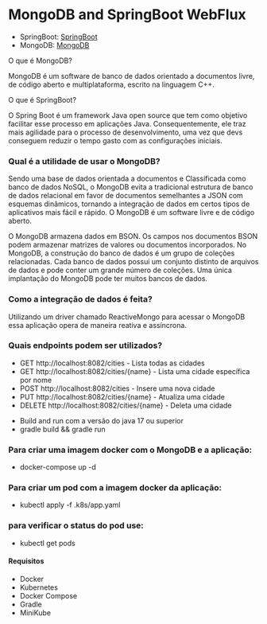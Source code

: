 # MongoDB and SpringBoot WebFlux

- SpringBoot: [SpringBoot](https://spring.io/projects/spring-boot)
- MongoDB: [MongoDB](https://www.mongodb.com/)

O que é MongoDB?

MongoDB é um software de banco de dados orientado a documentos livre, de código aberto e multiplataforma, escrito na linguagem C++.

O que é SpringBoot?

O Spring Boot é um framework Java open source que tem como objetivo facilitar esse processo em aplicações Java. Consequentemente, ele traz mais agilidade para o processo de desenvolvimento, uma vez que devs conseguem reduzir o tempo gasto com as configurações iniciais.

### Qual é a utilidade de usar o MongoDB?

Sendo uma base de dados orientada a documentos e Classificada como banco de dados NoSQL, o MongoDB evita a tradicional estrutura de banco de dados relacional em favor de documentos semelhantes a JSON com esquemas dinâmicos, tornando a integração de dados em certos tipos de aplicativos mais fácil e rápido. O MongoDB é um software livre e de código aberto.

O MongoDB armazena dados em BSON. Os campos nos documentos BSON podem armazenar matrizes de valores ou documentos incorporados. No MongoDB, a construção do banco de dados é um grupo de coleções relacionadas. Cada banco de dados possui um conjunto distinto de arquivos de dados e pode conter um grande número de coleções. Uma única implantação do MongoDB pode ter muitos bancos de dados.

### Como a integração de dados é feita?

Utilizando um driver chamado ReactiveMongo para acessar o MongoDB essa aplicação opera de maneira reativa e assíncrona.

### Quais endpoints podem ser utilizados?

- GET http://localhost:8082/cities - Lista todas as cidades
- GET http://localhost:8082/cities/{name} - Lista uma cidade específica por nome
- POST http://localhost:8082/cities - Insere uma nova cidade
- PUT http://localhost:8082/cities/{name} - Atualiza uma cidade
- DELETE http://localhost:8082/cities/{name} - Deleta uma cidade

[//]: # ( Path: src/main/java/com/example/demo/web/CityController.java)

- Build and run com a versão do java 17 ou superior
- gradle build && gradle run

### Para criar uma imagem docker com o MongoDB e a aplicação:

- docker-compose up -d

### Para criar um pod com a imagem docker da aplicação:

- kubectl apply -f .k8s/app.yaml

### para verificar o status do pod use:

- kubectl get pods

#### Requisitos

- Docker
- Kubernetes
- Docker Compose
- Gradle
- MiniKube